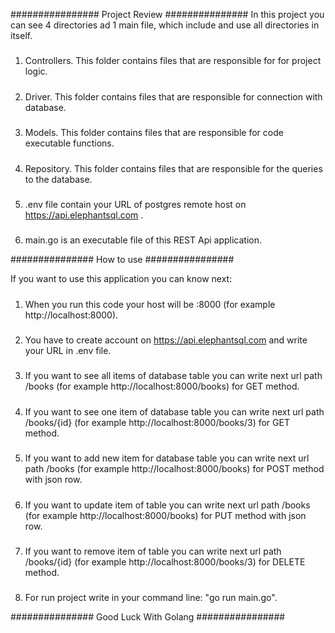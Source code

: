 ################ Project Review ###############
In this project you can see 4 directories ad 1 main file, which include and use all directories in itself.

#####
1. Controllers. This folder contains files that are responsible for for project logic.
#####
2. Driver. This folder contains files that are responsible for connection with database.
#####
3. Models. This folder contains files that are responsible for code executable functions.
#####
4. Repository. This folder contains files that are responsible for the queries to the database.
#####
5. .env file contain your URL of postgres remote host on https://api.elephantsql.com .
#####
6. main.go is an executable file of this REST Api application.

############### How to use ################

If you want to use this application you can know next:
#####
1. When you run this code your host will be :8000 (for example http://localhost:8000).
#####
2. You have to create account on https://api.elephantsql.com and write your URL in .env file.
#####
3. If you want to see all items of database table you can write next url path /books (for example http://localhost:8000/books)
for GET method.
#####
4. If you want to see one item of database table you can write next url path /books/{id} (for example http://localhost:8000/books/3)
for GET method.
#####
5. If you want to add new item for database table you can write next url path /books (for example http://localhost:8000/books)
for POST method with json row.
#####
6. If you want to update item of table you can write next url path /books (for example http://localhost:8000/books)
for PUT method with json row.
#####
7. If you want to remove item of table you can write next url path /books/{id} (for example http://localhost:8000/books/3)
for DELETE method.
#####
8. For run project write in your command line: "go run main.go".

############### Good Luck With Golang ################